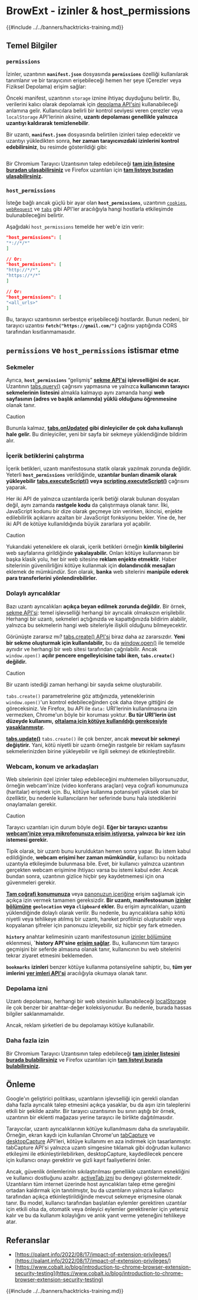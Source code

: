 # BrowExt - izinler & host_permissions

{{#include ../../banners/hacktricks-training.md}}

## Temel Bilgiler

### **`permissions`**

İzinler, uzantının **`manifest.json`** dosyasında **`permissions`** özelliği kullanılarak tanımlanır ve bir tarayıcının erişebileceği hemen her şeye (Çerezler veya Fiziksel Depolama) erişim sağlar:

Önceki manifest, uzantının `storage` iznine ihtiyaç duyduğunu belirtir. Bu, verilerini kalıcı olarak depolamak için [depolama API'sini](https://developer.mozilla.org/en-US/docs/Mozilla/Add-ons/WebExtensions/API/storage) kullanabileceği anlamına gelir. Kullanıcılara belirli bir kontrol seviyesi veren çerezler veya `localStorage` API'lerinin aksine, **uzantı depolaması genellikle yalnızca uzantıyı kaldırarak temizlenebilir**.

Bir uzantı, **`manifest.json`** dosyasında belirtilen izinleri talep edecektir ve uzantıyı yükledikten sonra, **her zaman tarayıcınızdaki izinlerini kontrol edebilirsiniz**, bu resimde gösterildiği gibi:

<figure><img src="../../images/image (18).png" alt=""><figcaption></figcaption></figure>

Bir Chromium Tarayıcı Uzantısının talep edebileceği [**tam izin listesine buradan ulaşabilirsiniz**](https://developer.chrome.com/docs/extensions/develop/concepts/declare-permissions#permissions) ve Firefox uzantıları için [**tam listeye buradan ulaşabilirsiniz**](https://developer.mozilla.org/en-US/docs/Mozilla/Add-ons/WebExtensions/manifest.json/permissions#api_permissions)**.**

### `host_permissions`

İsteğe bağlı ancak güçlü bir ayar olan **`host_permissions`**, uzantının [`cookies`](https://developer.mozilla.org/en-US/docs/Mozilla/Add-ons/WebExtensions/API/cookies), [`webRequest`](https://developer.mozilla.org/en-US/docs/Mozilla/Add-ons/WebExtensions/API/webRequest) ve [`tabs`](https://developer.mozilla.org/en-US/docs/Mozilla/Add-ons/WebExtensions/API/tabs) gibi API'ler aracılığıyla hangi hostlarla etkileşimde bulunabileceğini belirtir.

Aşağıdaki `host_permissions` temelde her web'e izin verir:
```json
"host_permissions": [
"*://*/*"
]

// Or:
"host_permissions": [
"http://*/*",
"https://*/*"
]

// Or:
"host_permissions": [
"<all_urls>"
]
```
Bu, tarayıcı uzantısının serbestçe erişebileceği hostlardır. Bunun nedeni, bir tarayıcı uzantısı **`fetch("https://gmail.com/")`** çağrısı yaptığında CORS tarafından kısıtlanmamasıdır.

## `permissions` ve `host_permissions` istismar etme

### Sekmeler

Ayrıca, **`host_permissions`** “gelişmiş” [**sekme API'si**](https://developer.mozilla.org/en-US/docs/Mozilla/Add-ons/WebExtensions/API/tabs) **işlevselliğini de açar.** Uzantının [tabs.query()](https://developer.mozilla.org/en-US/docs/Mozilla/Add-ons/WebExtensions/API/tabs/query) çağrısını yapmasına ve yalnızca **kullanıcının tarayıcı sekmelerinin listesini** almakla kalmayıp aynı zamanda hangi **web sayfasının (adres ve başlık anlamında) yüklü olduğunu öğrenmesine** olanak tanır.

> [!CAUTION]
> Bununla kalmaz, [**tabs.onUpdated**](https://developer.mozilla.org/en-US/docs/Mozilla/Add-ons/WebExtensions/API/tabs/onUpdated) **gibi dinleyiciler de çok daha kullanışlı hale gelir.** Bu dinleyiciler, yeni bir sayfa bir sekmeye yüklendiğinde bildirim alır.

### İçerik betiklerini çalıştırma <a href="#running-content-scripts" id="running-content-scripts"></a>

İçerik betikleri, uzantı manifestosuna statik olarak yazılmak zorunda değildir. Yeterli **`host_permissions`** verildiğinde, **uzantılar bunları dinamik olarak yükleyebilir** [**tabs.executeScript()**](https://developer.mozilla.org/en-US/docs/Mozilla/Add-ons/WebExtensions/API/tabs/executeScript) **veya** [**scripting.executeScript()**](https://developer.mozilla.org/en-US/docs/Mozilla/Add-ons/WebExtensions/API/scripting/executeScript) çağrısını yaparak.

Her iki API de yalnızca uzantılarda içerik betiği olarak bulunan dosyaları değil, aynı zamanda **rastgele kodu** da çalıştırmaya olanak tanır. İlki, JavaScript kodunu bir dize olarak geçmeye izin verirken, ikincisi, enjekte edilebilirlik açıklarını azaltan bir JavaScript fonksiyonu bekler. Yine de, her iki API de kötüye kullanıldığında büyük zararlara yol açabilir.

> [!CAUTION]
> Yukarıdaki yeteneklere ek olarak, içerik betikleri örneğin **kimlik bilgilerini** web sayfalarına girildiğinde **yakalayabilir.** Onları kötüye kullanmanın bir başka klasik yolu, her bir web sitesine **reklam enjekte etmektir.** Haber sitelerinin güvenilirliğini kötüye kullanmak için **dolandırıcılık mesajları** eklemek de mümkündür. Son olarak, **banka** web sitelerini **manipüle ederek para transferlerini yönlendirebilirler.**

### Dolaylı ayrıcalıklar <a href="#implicit-privileges" id="implicit-privileges"></a>

Bazı uzantı ayrıcalıkları **açıkça beyan edilmek zorunda değildir.** Bir örnek, [sekme API'si](https://developer.mozilla.org/en-US/docs/Mozilla/Add-ons/WebExtensions/API/tabs): temel işlevselliği herhangi bir ayrıcalık olmaksızın erişilebilir. Herhangi bir uzantı, sekmeleri açtığınızda ve kapattığınızda bildirim alabilir, yalnızca bu sekmelerin hangi web siteleriyle ilişkili olduğunu bilmeyecektir.

Görünüşte zararsız mı? [tabs.create() API'si](https://developer.mozilla.org/en-US/docs/Mozilla/Add-ons/WebExtensions/API/tabs/create) biraz daha az zararsızdır. **Yeni bir sekme oluşturmak için kullanılabilir,** bu da [window.open()](https://developer.mozilla.org/en-US/docs/Web/API/Window/open) ile temelde aynıdır ve herhangi bir web sitesi tarafından çağrılabilir. Ancak `window.open()` **açılır pencere engelleyicisine tabi iken, `tabs.create()` değildir.**

> [!CAUTION]
> Bir uzantı istediği zaman herhangi bir sayıda sekme oluşturabilir.

`tabs.create()` parametrelerine göz attığınızda, yeteneklerinin `window.open()`'un kontrol edebileceğinden çok daha öteye gittiğini de göreceksiniz. Ve Firefox, bu API ile `data:` URI'lerinin kullanılmasına izin vermezken, Chrome'un böyle bir koruması yoktur. **Bu tür URI'lerin üst düzeyde kullanımı,** [**oltalama için kötüye kullanıldığı gerekçesiyle yasaklanmıştır**](https://bugzilla.mozilla.org/show_bug.cgi?id=1331351)**.**

[**tabs.update()**](https://developer.mozilla.org/en-US/docs/Mozilla/Add-ons/WebExtensions/API/tabs/update) `tabs.create()` ile çok benzer, ancak **mevcut bir sekmeyi değiştirir.** Yani, kötü niyetli bir uzantı örneğin rastgele bir reklam sayfasını sekmelerinizden birine yükleyebilir ve ilgili sekmeyi de etkinleştirebilir.

### Webcam, konum ve arkadaşları <a href="#webcam-geolocation-and-friends" id="webcam-geolocation-and-friends"></a>

Web sitelerinin özel izinler talep edebileceğini muhtemelen biliyorsunuzdur, örneğin webcam'inize (video konferans araçları) veya coğrafi konumunuza (haritalar) erişmek için. Bu, kötüye kullanma potansiyeli yüksek olan bir özelliktir, bu nedenle kullanıcıların her seferinde bunu hala istediklerini onaylamaları gerekir.

> [!CAUTION]
> Tarayıcı uzantıları için durum böyle değil. **Eğer bir tarayıcı uzantısı** [**webcam'inize veya mikrofonunuza erişim istiyorsa**](https://developer.mozilla.org/en-US/docs/Web/API/MediaDevices/getUserMedia)**, yalnızca bir kez izin istemesi gerekir.**

Tipik olarak, bir uzantı bunu kurulduktan hemen sonra yapar. Bu istem kabul edildiğinde, **webcam erişimi her zaman mümkündür**, kullanıcı bu noktada uzantıyla etkileşimde bulunmasa bile. Evet, bir kullanıcı yalnızca uzantının gerçekten webcam erişimine ihtiyacı varsa bu istemi kabul eder. Ancak bundan sonra, uzantının gizlice hiçbir şey kaydetmemesi için ona güvenmeleri gerekir.

[**Tam coğrafi konumunuza**](https://developer.mozilla.org/en-US/docs/Web/API/Geolocation) veya [panonuzun içeriğine](https://developer.mozilla.org/en-US/docs/Web/API/Clipboard_API) erişim sağlamak için açıkça izin vermek tamamen gereksizdir. **Bir uzantı, manifestosunun** [**izinler bölümüne**](https://developer.mozilla.org/en-US/docs/Mozilla/Add-ons/WebExtensions/manifest.json/permissions) **`geolocation` veya `clipboard` ekler.** Bu erişim ayrıcalıkları, uzantı yüklendiğinde dolaylı olarak verilir. Bu nedenle, bu ayrıcalıklara sahip kötü niyetli veya tehlikeye atılmış bir uzantı, hareket profilinizi oluşturabilir veya kopyalanan şifreler için panonuzu izleyebilir, siz hiçbir şey fark etmeden.

**`history`** anahtar kelimesinin uzantı manifestosunun [izinler bölümüne](https://developer.mozilla.org/en-US/docs/Mozilla/Add-ons/WebExtensions/manifest.json/permissions) eklenmesi, **`history API'sine** [**erişim sağlar**](https://developer.mozilla.org/en-US/docs/Mozilla/Add-ons/WebExtensions/API/history). Bu, kullanıcının tüm tarayıcı geçmişini bir seferde almasına olanak tanır, kullanıcının bu web sitelerini tekrar ziyaret etmesini beklemeden.

**`bookmarks`** **izinleri** benzer kötüye kullanma potansiyeline sahiptir, bu, **tüm yer imlerini** [**yer imleri API'si**](https://developer.mozilla.org/en-US/docs/Mozilla/Add-ons/WebExtensions/API/bookmarks) aracılığıyla okumaya olanak tanır.

### Depolama izni <a href="#the-storage-permission" id="the-storage-permission"></a>

Uzantı depolaması, herhangi bir web sitesinin kullanabileceği [localStorage](https://developer.mozilla.org/en-US/docs/Web/API/Window/localStorage) ile çok benzer bir anahtar-değer koleksiyonudur. Bu nedenle, burada hassas bilgiler saklanmamalıdır.

Ancak, reklam şirketleri de bu depolamayı kötüye kullanabilir.

### Daha fazla izin

Bir Chromium Tarayıcı Uzantısının talep edebileceği [**tam izinler listesini burada bulabilirsiniz**](https://developer.chrome.com/docs/extensions/develop/concepts/declare-permissions#permissions) ve Firefox uzantıları için [**tam listeyi burada bulabilirsiniz**](https://developer.mozilla.org/en-US/docs/Mozilla/Add-ons/WebExtensions/manifest.json/permissions#api_permissions)**.**

## Önleme <a href="#why-not-restrict-extension-privileges" id="why-not-restrict-extension-privileges"></a>

Google'ın geliştirici politikası, uzantıların işlevselliği için gerekli olandan daha fazla ayrıcalık talep etmesini açıkça yasaklar, bu da aşırı izin taleplerini etkili bir şekilde azaltır. Bir tarayıcı uzantısının bu sınırı aştığı bir örnek, uzantının bir eklenti mağazası yerine tarayıcı ile birlikte dağıtılmasıdır.

Tarayıcılar, uzantı ayrıcalıklarının kötüye kullanılmasını daha da sınırlayabilir. Örneğin, ekran kaydı için kullanılan Chrome'un [tabCapture](https://developer.chrome.com/docs/extensions/reference/tabCapture/) ve [desktopCapture](https://developer.chrome.com/docs/extensions/reference/desktopCapture/) API'leri, kötüye kullanımı en aza indirmek için tasarlanmıştır. tabCapture API'si yalnızca uzantı simgesine tıklamak gibi doğrudan kullanıcı etkileşimi ile etkinleştirilebilirken, desktopCapture, kaydedilecek pencere için kullanıcı onayı gerektirir ve gizli kayıt faaliyetlerini önler.

Ancak, güvenlik önlemlerinin sıkılaştırılması genellikle uzantıların esnekliğini ve kullanıcı dostluğunu azaltır. [activeTab izni](https://developer.mozilla.org/en-US/docs/Mozilla/Add-ons/WebExtensions/manifest.json/permissions#activetab_permission) bu dengeyi göstermektedir. Uzantıların tüm internet üzerinde host ayrıcalıkları talep etme gereğini ortadan kaldırmak için tanıtılmıştır, bu da uzantıların yalnızca kullanıcı tarafından açıkça etkinleştirildiğinde mevcut sekmeye erişmesine olanak tanır. Bu model, kullanıcı tarafından başlatılan eylemler gerektiren uzantılar için etkili olsa da, otomatik veya önleyici eylemler gerektirenler için yetersiz kalır ve bu da kullanım kolaylığını ve anlık yanıt verme yeteneğini tehlikeye atar.

## **Referanslar**

- [https://palant.info/2022/08/17/impact-of-extension-privileges/](https://palant.info/2022/08/17/impact-of-extension-privileges/)
- [https://www.cobalt.io/blog/introduction-to-chrome-browser-extension-security-testing](https://www.cobalt.io/blog/introduction-to-chrome-browser-extension-security-testing)

{{#include ../../banners/hacktricks-training.md}}
